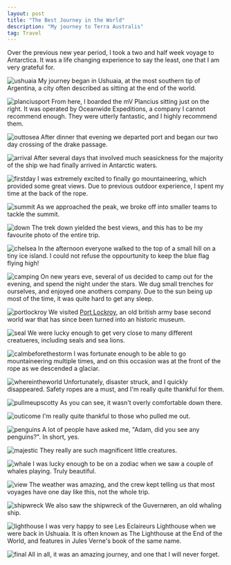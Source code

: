 ```yaml
---
layout: post
title: "The Best Journey in the World"
description: "My journey to Terra Australis"
tag: Travel
---
```

Over the previous new year period, I took a two and half week voyage to Antarctica. It was a life changing experience to say the least, one that I am very grateful for.

![ushuaia](http://imgur.com/rS4Ylac.jpg)
My journey began in Ushuaia, at the most southern tip of Argentina, a city  often described as sitting at the end of the world.

![planciusport](http://imgur.com/PnGMJwX.jpg)
From here, I boarded the mV Plancius sitting just on the right. It was operated by Oceanwide Expeditions, a company I cannot recommend enough. They were utterly fantastic, and I highly recommend them.

![outtosea](http://imgur.com/G9mktAm.jpg)
After dinner that evening we departed port and began our two day crossing of the drake passage.

![arrival](http://imgur.com/PrF9Blp.jpg)
After several days that involved much seasickness for the majority of the ship we had finally arrived in Antarctic waters.

![firstday](http://imgur.com/8ZuNyDd.jpg)
I was extremely excited to finally go mountaineering, which provided some great views. Due to previous outdoor experience, I spent my time at the back of the rope.

![summit](http://imgur.com/fq8FaTw.jpg)
As we approached the peak, we broke off into smaller teams to tackle the summit.

![down](http://imgur.com/1FiG4Az.jpg)
The trek down yielded the best views, and this has to be my favourite photo of the entire trip.

![chelsea](http://imgur.com/0ORE90J.jpg)
In the afternoon everyone walked to the top of a small hill on a tiny ice island. I could not refuse the oppourtunity to keep the blue flag flying high!

![camping](http://imgur.com/vtcN0bX.jpg)
On new years eve, several of us decided to camp out for the evening, and spend the night under the stars. We dug small trenches for ourselves, and enjoyed one anothers company. Due to the sun being up most of the time, it was quite hard to get any sleep.

![portlockroy](http://imgur.com/WoHXIiJ.jpg)
We visited [Port Lockroy](https://en.wikipedia.org/wiki/Port_Lockroy), an old british army base second world war that has since been turned into an historic museum.

![seal](http://imgur.com/rNMyTkY.jpg)
We were lucky enough to get very close to many different creatueres, including seals and sea lions.

![calmbeforethestorm](http://imgur.com/Gcp3nCb.jpg)
I was fortunate enough to be able to go mountaineering multiple times, and on this occasion was at the front of the rope as we descended a glaciar.

![whereintheworld](http://imgur.com/OSGxcOm.jpg)
Unfortunately, disaster struck, and I quickly disappeared. Safety ropes are a must, and I'm really quite thankful for them.

![pullmeupscotty](http://imgur.com/hGrB3l4.jpg)
As you can see, it wasn't overly comfortable down there.

![outicome](http://imgur.com/gxksIGK.jpg)
I'm really quite thankful to those who pulled me out.

![penguins](http://imgur.com/agEuOM3.jpg)
A lot of people have asked me, "Adam, did you see any penguins?". In short, yes.

![majestic](http://imgur.com/88YBfR0.jpg)
They really are such magnificent little creatures.

![whale](http://imgur.com/PWgNBNi.jpg)
I was lucky enough to be on a zodiac when we saw a couple of whales playing. Truly beautiful.

![view](http://imgur.com/Tbc0zp6.jpg)
The weather was amazing, and the crew kept telling us that most voyages have one day like this, not the whole trip.

![shipwreck](http://imgur.com/YNtM0lq.jpg)
We also saw the shipwreck of the Guvernøren, an old whaling ship.

![lighthouse](http://imgur.com/BrAL4g3.jpg)
I was very happy to see Les Eclaireurs Lighthouse when we were back in Ushuaia. It is often known as The Lighthouse at the End of the World, and features in Jules Verne's book of the same name.

![final](http://imgur.com/K4VK9tz.jpg)
All in all, it was an amazing journey, and one that I will never forget.
